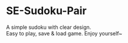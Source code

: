 # SE-Sudoku-Pair
A simple sudoku with clear design.  
Easy to play, save & load game.
Enjoy yourself~

